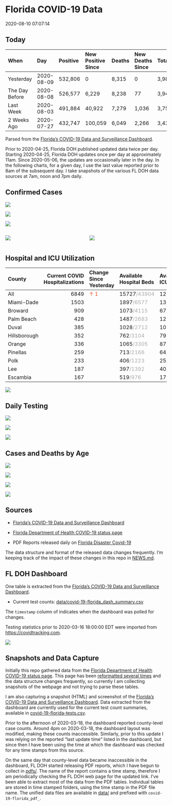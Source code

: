 Florida COVID-19 Data
================
2020-08-10 07:07:14

## Today

| When           | Day        | Positive | New Positive Since | Deaths | New Deaths Since | Total     |
| :------------- | :--------- | :------- | :----------------- | :----- | :--------------- | :-------- |
| Yesterday      | 2020-08-09 | 532,806  | 0                  | 8,315  | 0                | 3,985,663 |
| The Day Before | 2020-08-08 | 526,577  | 6,229              | 8,238  | 77               | 3,945,872 |
| Last Week      | 2020-08-03 | 491,884  | 40,922             | 7,279  | 1,036            | 3,752,798 |
| 2 Weeks Ago    | 2020-07-27 | 432,747  | 100,059            | 6,049  | 2,266            | 3,431,497 |

Parsed from the [Florida’s COVID-19 Data and Surveillance
Dashboard](https://fdoh.maps.arcgis.com/apps/opsdashboard/index.html#/8d0de33f260d444c852a615dc7837c86).

Prior to 2020-04-25, Florida DOH published updated data twice per day.
Starting 2020-04-25, Florida DOH updates once per day at approximately
11am. Since 2020-05-06, the updates are occasionally later in the day.
In the following charts, for a given day, I use the last value reported
prior to 8am of the subsequent day. I take snapshots of the various FL
DOH data sources at 7am, noon and 7pm daily.

## Confirmed Cases

![](plots/covid-19-florida-daily-test-changes.png)

![](plots/covid-19-florida-deaths-by-day.png)

![](plots/covid-19-florida-county-top-6.png)

<div class="columns">

<div class="column is-full-mobile">

![](plots/covid-19-florida-testing.png)

</div>

<div class="column is-full-mobile">

![](plots/covid-19-florida-total-positive.png)

</div>

</div>

## Hospital and ICU Utilization

| County       | Current COVID Hospitalizations | Change Since Yesterday                  | Available Hospital Beds                      | Available ICU Beds                         |
| :----------- | -----------------------------: | :-------------------------------------- | :------------------------------------------- | :----------------------------------------- |
| All          |                           6849 | <span style="color: #EC4E20">↑ 1</span> | 15727<span style="color: #aaa">/43904</span> | 1230<span style="color: #aaa">/4928</span> |
| Miami-Dade   |                           1503 |                                         | 1897<span style="color: #aaa">/6577</span>   | 136<span style="color: #aaa">/848</span>   |
| Broward      |                            909 |                                         | 1073<span style="color: #aaa">/4115</span>   | 67<span style="color: #aaa">/440</span>    |
| Palm Beach   |                            428 |                                         | 1487<span style="color: #aaa">/2683</span>   | 126<span style="color: #aaa">/290</span>   |
| Duval        |                            385 |                                         | 1028<span style="color: #aaa">/2712</span>   | 101<span style="color: #aaa">/340</span>   |
| Hillsborough |                            352 |                                         | 762<span style="color: #aaa">/3104</span>    | 79<span style="color: #aaa">/337</span>    |
| Orange       |                            336 |                                         | 1065<span style="color: #aaa">/3305</span>   | 87<span style="color: #aaa">/285</span>    |
| Pinellas     |                            259 |                                         | 713<span style="color: #aaa">/2166</span>    | 64<span style="color: #aaa">/223</span>    |
| Polk         |                            233 |                                         | 406<span style="color: #aaa">/1223</span>    | 25<span style="color: #aaa">/143</span>    |
| Lee          |                            187 |                                         | 397<span style="color: #aaa">/1392</span>    | 40<span style="color: #aaa">/101</span>    |
| Escambia     |                            167 |                                         | 519<span style="color: #aaa">/976</span>     | 17<span style="color: #aaa">/130</span>    |

![](plots/covid-19-florida-icu-usage.png)

## Daily Testing

![](plots/covid-19-florida-tests-per-case.png)

<!-- ![](plots/covid-19-florida-change-new-cases.png) -->

![](plots/covid-19-florida-tests-percent-positive.png)

![](plots/covid-19-florida-test-and-case-growth.png)

## Cases and Deaths by Age

![](plots/covid-19-florida-weekly-events-by-age.png)

![](plots/covid-19-florida-age.png)

![](plots/covid-19-florida-age-deaths.png)

![](plots/covid-19-florida-age-sex.png)

## Sources

  - [Florida’s COVID-19 Data and Surveillance
    Dashboard](https://fdoh.maps.arcgis.com/apps/opsdashboard/index.html#/8d0de33f260d444c852a615dc7837c86)

  - [Florida Department of Health COVID-19 status
    page](http://www.floridahealth.gov/diseases-and-conditions/COVID-19/)

  - PDF Reports released daily on [Florida Disaster
    Covid-19](http://www.floridahealth.gov/diseases-and-conditions/COVID-19/)

The data structure and format of the released data changes frequently.
I’m keeping track of the impact of these changes in this repo in
[NEWS.md](NEWS.md).

## FL DOH Dashboard

One table is extracted from the [Florida’s COVID-19 Data and
Surveillance
Dashboard](https://fdoh.maps.arcgis.com/apps/opsdashboard/index.html#/8d0de33f260d444c852a615dc7837c86).

  - Current test counts:
    [data/covid-19-florida\_dash\_summary.csv](data/covid-19-florida_dash_summary.csv)

The `timestamp` column of indicates when the dashboard was polled for
changes.

Testing statistics prior to 2020-03-16 18:00:00 EDT were imported from
<https://covidtracking.com>.

![](screenshots/fodh_maps_arcgis_com__apps__opsdashboard.png)

## Snapshots and Data Capture

Initially this repo gathered data from the [Florida Department of Health
COVID-19 status
page](http://www.floridahealth.gov/diseases-and-conditions/COVID-19/).
This page has been [reformatted several
times](screenshots/floridahealth_gov__diseases-and-conditions__COVID-19.png)
and the data structure changes frequently, so currently I am collecting
snapshots of the webpage and not trying to parse these tables.

I am also capturing a snapshot (HTML) and screenshot of the [Florida’s
COVID-19 Data and Surveillance
Dashboard](https://fdoh.maps.arcgis.com/apps/opsdashboard/index.html#/8d0de33f260d444c852a615dc7837c86).
Data extracted from the dashboard are currently used for the current
test count summaries, available in
[covid-19-florida-tests.csv](covid-19-florida-tests.csv).

Prior to the afternoon of 2020-03-18, the dashboard reported
county-level case counts. Around 4pm on 2020-03-18, the dashboard layout
was modified, making these counts inaccessible. Similarly, prior to this
update I was relying on the reported “last update time” listed in the
dashboard, but since then I have been using the time at which the
dashboard was checked for any time stamps from this source.

On the same day that county-level data became inaccessible in the
dashboard, FL DOH started releasing PDF reports, which I have begun to
collect in [pdfs/](pdfs/). The name of the report contains a time stamp,
therefore I am periodically checking the FL DOH web page for the updated
link. I’ve been able to extract most of the data from the PDF tables.
Individual tables are stored in time stamped folders, using the time
stamp in the PDF file name. The unified data files are available in
[data/](data/) and prefixed with `covid-19-florida_pdf_`.
